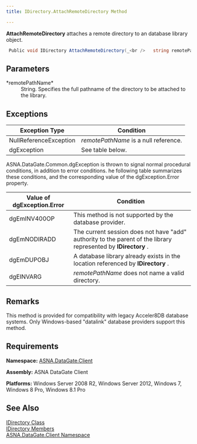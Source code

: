 ```yaml
---
title: IDirectory.AttachRemoteDirectory Method

---
```


**AttachRemoteDirectory** attaches a remote directory to an database library object.

```cs
 Public void IDirectory AttachRemoteDirectory(_<br />   string remotePathName <br />);
```


## Parameters

<dl>
        <dt>
 *remotePathName* 
        </dt>
        <dd>
String. Specifies the full pathname of the directory to be attached to the library.
</dd>
</dl>

## Exceptions



| Exception Type | Condition |
| ---- | ---- |
| NullReferenceException | *remotePathName* is a null reference. |
| dgException | See table below. |



ASNA.DataGate.Common.dgException is thrown to signal normal procedural conditions, in addition to error conditions. he following table summarizes these conditions, and the corresponding value of the dgException.Error property.
<br />



| Value of dgException.Error | Condition |
| ---- | ---- |
| dgEmINV400OP | This method is not supported by the database provider. |
| dgEmNODIRADD | The current session does not have "add" authority to the parent of the library represented by **IDirectory** . |
| dgEmDUPOBJ | A database library already exists in the location referenced by **IDirectory** . |
| dgEINVARG | *remotePathName* does not name a valid directory. |



## Remarks

This method is provided for compatibility with legacy Acceler8DB database systems. Only Windows-based "datalink" database providers support this method.
## Requirements

<span> **Namespace:** [ASNA.DataGate.Client](datagate-client-namespace.html) </span> 

<span> **Assembly:** ASNA DataGate Client</span> 

<span> **Platforms:** Windows Server 2008 R2, Windows Server 2012, Windows 7, Windows 8 Pro, Windows 8.1 Pro</span> 
## See Also


[IDirectory Class](idirectory-class.html) <br />[IDirectory Members](idirectory-members.html)<br />[ASNA.DataGate.Client Namespace](datagate-client-namespace.html)

